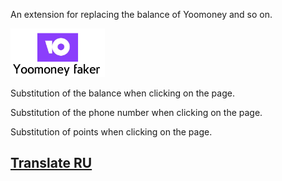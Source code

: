 <p>An extension for replacing the balance of Yoomoney and so on.</p>
<img src='yoomoney-logo.png' width='30%' height='50%'></img>
<p>Substitution of the balance when clicking on the page.</p>
<p>Substitution of the phone number when clicking on the page.</p>
<p>Substitution of points when clicking on the page.</p>
<h2><a href='Translate/READEME.md'>Translate RU</a></h2>

